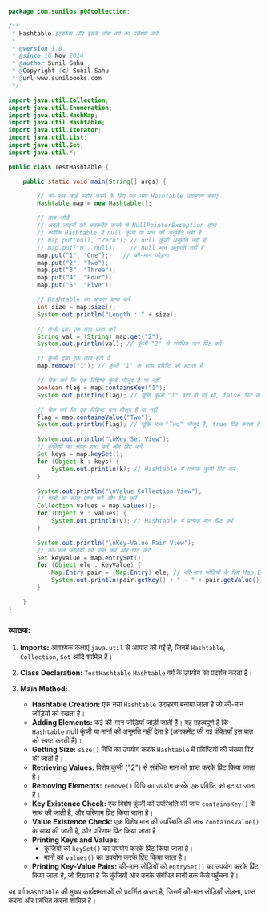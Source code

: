 ```java
package com.sunilos.p08collection;

/**
 * Hashtable इंटरफेस और इसके ठोस वर्ग का परीक्षण करें
 * 
 * @version 1.0
 * @since 16 Nov 2014
 * @author Sunil Sahu
 * @Copyright (c) Sunil Sahu
 * @url www.sunilbooks.com
 */

import java.util.Collection;
import java.util.Enumeration;
import java.util.HashMap;
import java.util.Hashtable;
import java.util.Iterator;
import java.util.List;
import java.util.Set;
import java.util.*;

public class TestHashtable {

    public static void main(String[] args) {

        // की-मान जोड़े स्टोर करने के लिए एक नया Hashtable उदाहरण बनाएं
        Hashtable map = new Hashtable();

        // तत्व जोड़ें
        // अगले लाइनों को अनकमेंट करने से NullPointerException होगा 
        // क्योंकि Hashtable में null कुंजी या मान की अनुमति नहीं है
        // map.put(null, "Zero"); // null कुंजी अनुमति नहीं है
        // map.put("0", null);    // null मान अनुमति नहीं है
        map.put("1", "One");    // की-मान जोड़ना
        map.put("2", "Two");
        map.put("3", "Three");
        map.put("4", "Four");
        map.put("5", "Five");

        // Hashtable का आकार प्राप्त करें
        int size = map.size();
        System.out.println("Length : " + size);

        // कुंजी द्वारा एक तत्व प्राप्त करें
        String val = (String) map.get("2");
        System.out.println(val); // कुंजी "2" से संबंधित मान प्रिंट करें

        // कुंजी द्वारा एक तत्व हटा दें
        map.remove("1"); // कुंजी "1" के साथ प्रविष्टि को हटाता है

        // चेक करें कि एक विशिष्ट कुंजी मौजूद है या नहीं
        boolean flag = map.containsKey("1");
        System.out.println(flag); // चूंकि कुंजी "1" हटा दी गई थी, false प्रिंट करता है

        // चेक करें कि एक विशिष्ट मान मौजूद है या नहीं
        flag = map.containsValue("Two");
        System.out.println(flag); // चूंकि मान "Two" मौजूद है, true प्रिंट करता है

        System.out.println("\nKey Set View");
        // कुंजियों का संग्रह प्राप्त करें और प्रिंट करें
        Set keys = map.keySet();
        for (Object k : keys) {
            System.out.println(k); // Hashtable में प्रत्येक कुंजी प्रिंट करें
        }

        System.out.println("\nValue Collection View");
        // मानों का संग्रह प्राप्त करें और प्रिंट करें
        Collection values = map.values();
        for (Object v : values) {
            System.out.println(v); // Hashtable में प्रत्येक मान प्रिंट करें
        }

        System.out.println("\nKey-Value Pair View");
        // की-मान जोड़ियों को प्राप्त करें और प्रिंट करें
        Set keyValue = map.entrySet();
        for (Object ele : keyValue) {
            Map.Entry pair = (Map.Entry) ele; // की-मान जोड़ियों के लिए Map.Entry में कास्ट करें
            System.out.println(pair.getKey() + " - " + pair.getValue()); // की-मान जोड़ियाँ प्रिंट करें
        }

    }
}
```

### व्याख्या:

1. **Imports:** आवश्यक कक्षाएं `java.util` से आयात की गई हैं, जिनमें `Hashtable`, `Collection`, `Set` आदि शामिल हैं।

2. **Class Declaration:** `TestHashtable` `Hashtable` वर्ग के उपयोग का प्रदर्शन करता है।

3. **Main Method:**
   - **Hashtable Creation:** एक नया `Hashtable` उदाहरण बनाया जाता है जो की-मान जोड़ियों को रखता है।
   - **Adding Elements:** कई की-मान जोड़ियाँ जोड़ी जाती हैं। यह महत्वपूर्ण है कि `Hashtable` null कुंजी या मानों की अनुमति नहीं देता है (अनकमेंट की गई पंक्तियाँ इस बात को स्पष्ट करती हैं)।
   - **Getting Size:** `size()` विधि का उपयोग करके `Hashtable` में प्रविष्टियों की संख्या प्रिंट की जाती है।
   - **Retrieving Values:** विशेष कुंजी ("2") से संबंधित मान को प्राप्त करके प्रिंट किया जाता है।
   - **Removing Elements:** `remove()` विधि का उपयोग करके एक प्रविष्टि को हटाया जाता है।
   - **Key Existence Check:** एक विशेष कुंजी की उपस्थिति की जांच `containsKey()` के साथ की जाती है, और परिणाम प्रिंट किया जाता है।
   - **Value Existence Check:** एक विशेष मान की उपस्थिति की जांच `containsValue()` के साथ की जाती है, और परिणाम प्रिंट किया जाता है।
   - **Printing Keys and Values:**
     - कुंजियों को `keySet()` का उपयोग करके प्रिंट किया जाता है।
     - मानों को `values()` का उपयोग करके प्रिंट किया जाता है।
   - **Printing Key-Value Pairs:** की-मान जोड़ियों को `entrySet()` का उपयोग करके प्रिंट किया जाता है, जो दिखाता है कि कुंजियों और उनके संबंधित मानों तक कैसे पहुँचना है।

यह वर्ग `Hashtable` की मुख्य कार्यक्षमताओं को प्रदर्शित करता है, जिसमें की-मान जोड़ियाँ जोड़ना, प्राप्त करना और प्रबंधित करना शामिल है।
